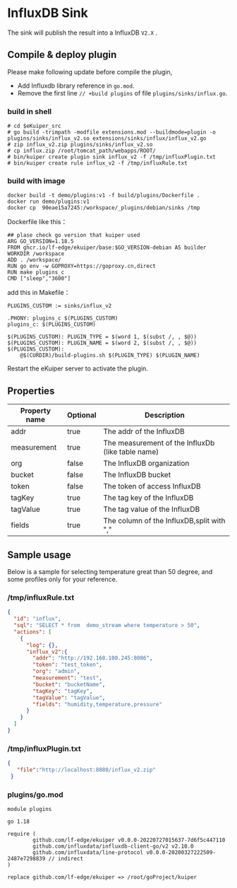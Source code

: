 # InfluxDB Sink

The sink will publish the result into a InfluxDB `V2.X` .

## Compile & deploy plugin

Please make following update before compile the plugin,

- Add Influxdb library reference in `go.mod`.
- Remove the first line `// +build plugins` of file `plugins/sinks/influx.go`.

### build in shell
```shell
# cd $eKuiper_src
# go build -trimpath -modfile extensions.mod --buildmode=plugin -o plugins/sinks/influx_v2.so extensions/sinks/influx/influx_v2.go
# zip influx_v2.zip plugins/sinks/influx_v2.so
# cp influx.zip /root/tomcat_path/webapps/ROOT/
# bin/kuiper create plugin sink influx_v2 -f /tmp/influxPlugin.txt
# bin/kuiper create rule influx_v2 -f /tmp/influxRule.txt
```

### build with image
```
docker build -t demo/plugins:v1 -f build/plugins/Dockerfile .
docker run demo/plugins:v1
docker cp  90eae15a7245:/workspace/_plugins/debian/sinks /tmp
```
Dockerfile like this：
```
## plase check go version that kuiper used
ARG GO_VERSION=1.18.5
FROM ghcr.io/lf-edge/ekuiper/base:$GO_VERSION-debian AS builder
WORKDIR /workspace
ADD . /workspace/
RUN go env -w GOPROXY=https://goproxy.cn,direct
RUN make plugins_c
CMD ["sleep","3600"]
```
add this in Makefile：
```
PLUGINS_CUSTOM := sinks/influx_v2

.PHONY: plugins_c $(PLUGINS_CUSTOM)
plugins_c: $(PLUGINS_CUSTOM)

$(PLUGINS_CUSTOM): PLUGIN_TYPE = $(word 1, $(subst /, , $@))
$(PLUGINS_CUSTOM): PLUGIN_NAME = $(word 2, $(subst /, , $@))
$(PLUGINS_CUSTOM):
	@$(CURDIR)/build-plugins.sh $(PLUGIN_TYPE) $(PLUGIN_NAME)
```

Restart the eKuiper server to activate the plugin.

## Properties

| Property name | Optional | Description                                       |
|---------------|----------|---------------------------------------------------|
| addr          | true     | The addr of the InfluxDB                          |
| measurement   | true     | The measurement of the InfluxDb (like table name) |
| org           | false    | The InfluxDB organization                         |
| bucket        | false    | The InfluxDB bucket                               |
| token         | false    | The token of access InfluxDB                      |
| tagKey        | true     | The tag key of the InfluxDB                       |
| tagValue      | true     | The tag value of the InfluxDB                     |
| fields        | true     | The column of the InfluxDB,split with ","         |
## Sample usage

Below is a sample for selecting temperature great than 50 degree, and some profiles only for your reference.

### /tmp/influxRule.txt
```json
{
  "id": "influx",
  "sql": "SELECT * from  demo_stream where temperature > 50",
  "actions": [
    {
      "log": {},
      "influx_v2":{
        "addr": "http://192.168.100.245:8086",
        "token": "test_token",
        "org": "admin",
        "measurement": "test",
        "bucket": "bucketName",
        "tagKey": "tagKey",
        "tagValue": "tagValue",
        "fields": "humidity,temperature,pressure"
      }
    }
  ]
}
```
### /tmp/influxPlugin.txt
```json
{
   "file":"http://localhost:8080/influx_v2.zip"
 }
```
### plugins/go.mod
```
module plugins

go 1.18

require (
        github.com/lf-edge/ekuiper v0.0.0-20220727015637-7d6f5c447110
        github.com/influxdata/influxdb-client-go/v2 v2.10.0
        github.com/influxdata/line-protocol v0.0.0-20200327222509-2487e7298839 // indirect
)

replace github.com/lf-edge/ekuiper => /root/goProject/kuiper

```

